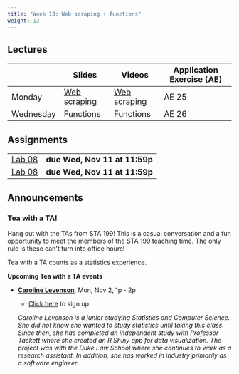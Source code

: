 ```yaml
---
title: "Week 13: Web scraping + functions"
weight: 13
---
```


<style>
table {
font-size: 18px;
}

</style>

## Lectures

|           | Slides                   | Videos | Application Exercise (AE) |
|-----------|--------------------------|--------|--------|
| Monday    | [Web scraping](https://sta199-fa20-002.netlify.app/slides/25-web-scraping.html) | [Web scraping](https://warpwire.duke.edu/w/y8gEAA/) | AE 25 |
| Wednesday | Functions | Functions | AE 26 |

<!-- ## Readings -->

<!-- |            |   | -->
<!-- |------------|---| -->
<!-- |[Introduction to Modern Statistics: 4.1 Regression with multiple predictors](https://openintro-ims.netlify.app/multi-logistic-models.html#regression-multiple-predictors)| **Required**   | -->

## Assignments

|                        |   |
|------------------------|---|
|[Lab 08](https://sta199-fa20-002.netlify.app/labs/lab-08-logistic.html) | **due Wed, Nov 11 at 11:59p**|
|[Lab 08](https://sta199-fa20-002.netlify.app/labs/lab-08-logistic.html) | **due Wed, Nov 11 at 11:59p**|


## Announcements

### Tea with a TA!

Hang out with the TAs from STA 199! This is a casual conversation and a fun opportunity to meet the members of the STA 199 teaching time. The only rule is these can't turn into office hours! 

Tea with a TA counts as a statistics experience.

**Upcoming Tea with a TA events**

- [**Caroline Levenson**](https://www.linkedin.com/in/carolinelevenson/), Mon, Nov 2, 1p - 2p
  - [Click here](https://forms.gle/FucAXE6bLeJVyqRY9) to sign up
  
  *Caroline Levenson is a junior studying Statistics and Computer Science. She did not know she wanted to study statistics until taking this class. Since then, she has completed an independent study with Professor Tackett where she created an R Shiny app for data visualization. The project was with the Duke Law School where she continues to work as a research assistant. In addition, she has worked in industry primarily as a software engineer.*
  


